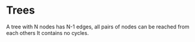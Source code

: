 # Trees #
A tree with N nodes has N-1 edges, all pairs of nodes can be reached from each others
It contains no cycles. 

